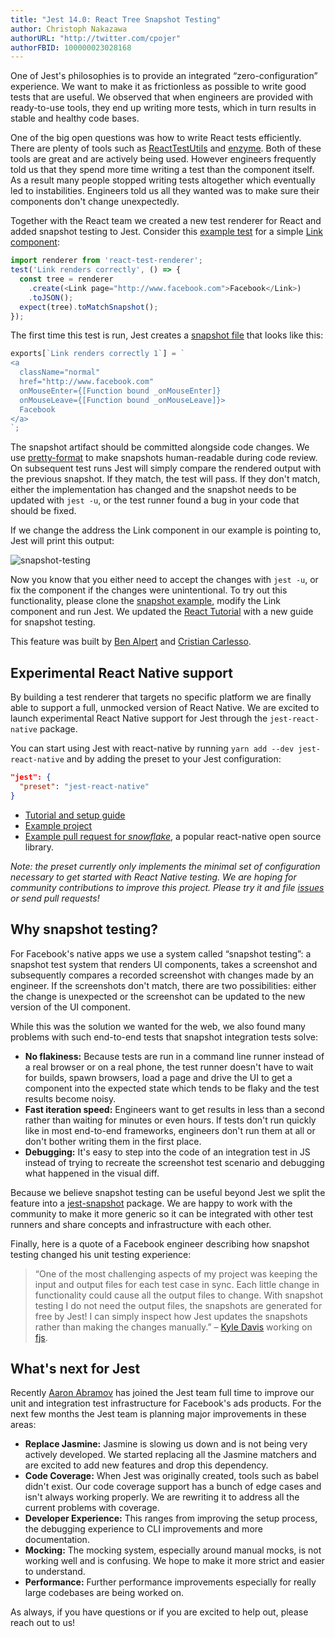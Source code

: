 ```yaml
---
title: "Jest 14.0: React Tree Snapshot Testing"
author: Christoph Nakazawa
authorURL: "http://twitter.com/cpojer"
authorFBID: 100000023028168
---
```


One of Jest's philosophies is to provide an integrated “zero-configuration” experience. We want to make it as frictionless as possible to write good tests that are useful. We observed that when engineers are provided with ready-to-use tools, they end up writing more tests, which in turn results in stable and healthy code bases.

One of the big open questions was how to write React tests efficiently. There are plenty of tools such as [ReactTestUtils](https://facebook.github.io/react/docs/test-utils.html) and [enzyme](http://airbnb.io/enzyme/). Both of these tools are great and are actively being used. However engineers frequently told us that they spend more time writing a test than the component itself. As a result many people stopped writing tests altogether which eventually led to instabilities. Engineers told us all they wanted was to make sure their components don't change unexpectedly.

<!--truncate-->

Together with the React team we created a new test renderer for React and added snapshot testing to Jest. Consider this [example test](https://github.com/facebook/jest/blob/master/examples/snapshot/__tests__/Link.react-test.js) for a simple [Link component](https://github.com/facebook/jest/blob/master/examples/snapshot/Link.react.js):

```javascript
import renderer from 'react-test-renderer';
test('Link renders correctly', () => {
  const tree = renderer
    .create(<Link page="http://www.facebook.com">Facebook</Link>)
    .toJSON();
  expect(tree).toMatchSnapshot();
});
```

The first time this test is run, Jest creates a [snapshot file](https://github.com/facebook/jest/blob/master/examples/snapshot/__tests__/__snapshots__/Link.react-test.js.snap) that looks like this:

```javascript
exports[`Link renders correctly 1`] = `
<a
  className="normal"
  href="http://www.facebook.com"
  onMouseEnter={[Function bound _onMouseEnter]}
  onMouseLeave={[Function bound _onMouseLeave]}>
  Facebook
</a>
`;
```

The snapshot artifact should be committed alongside code changes. We use [pretty-format](https://github.com/thejameskyle/pretty-format) to make snapshots human-readable during code review. On subsequent test runs Jest will simply compare the rendered output with the previous snapshot. If they match, the test will pass. If they don't match, either the implementation has changed and the snapshot needs to be updated with `jest -u`, or the test runner found a bug in your code that should be fixed.

If we change the address the Link component in our example is pointing to, Jest will print this output:

![snapshot-testing](/img/blog/snapshot.png)

Now you know that you either need to accept the changes with `jest -u`, or fix the component if the changes were unintentional. To try out this functionality, please clone the [snapshot example](https://github.com/facebook/jest/tree/master/examples/snapshot), modify the Link component and run Jest. We updated the [React Tutorial](/docs/tutorial-react.html) with a new guide for snapshot testing.

This feature was built by [Ben Alpert](https://twitter.com/soprano) and [Cristian Carlesso](https://twitter.com/kentaromiura).

## Experimental React Native support

By building a test renderer that targets no specific platform we are finally able to support a full, unmocked version of React Native. We are excited to launch experimental React Native support for Jest through the `jest-react-native` package.

You can start using Jest with react-native by running `yarn add --dev jest-react-native` and by adding the preset to your Jest configuration:

```json
"jest": {
  "preset": "jest-react-native"
}
```

- [Tutorial and setup guide](/docs/tutorial-react-native.html#content)
- [Example project](https://github.com/facebook/jest/tree/master/examples/react-native)
- [Example pull request for _snowflake_](https://github.com/bartonhammond/snowflake/pull/110), a popular react-native open source library.

_Note: the preset currently only implements the minimal set of configuration necessary to get started with React Native testing. We are hoping for community contributions to improve this project. Please try it and file [issues](https://github.com/facebook/jest/issues) or send pull requests!_

## Why snapshot testing?

For Facebook's native apps we use a system called “snapshot testing”: a snapshot test system that renders UI components, takes a screenshot and subsequently compares a recorded screenshot with changes made by an engineer. If the screenshots don't match, there are two possibilities: either the change is unexpected or the screenshot can be updated to the new version of the UI component.

While this was the solution we wanted for the web, we also found many problems with such end-to-end tests that snapshot integration tests solve:

- **No flakiness:** Because tests are run in a command line runner instead of a real browser or on a real phone, the test runner doesn't have to wait for builds, spawn browsers, load a page and drive the UI to get a component into the expected state which tends to be flaky and the test results become noisy.
- **Fast iteration speed:** Engineers want to get results in less than a second rather than waiting for minutes or even hours. If tests don't run quickly like in most end-to-end frameworks, engineers don't run them at all or don't bother writing them in the first place.
- **Debugging:** It's easy to step into the code of an integration test in JS instead of trying to recreate the screenshot test scenario and debugging what happened in the visual diff.

Because we believe snapshot testing can be useful beyond Jest we split the feature into a [jest-snapshot](https://github.com/facebook/jest/tree/master/packages/jest-snapshot) package. We are happy to work with the community to make it more generic so it can be integrated with other test runners and share concepts and infrastructure with each other.

Finally, here is a quote of a Facebook engineer describing how snapshot testing changed his unit testing experience:

> “One of the most challenging aspects of my project was keeping the input and output files for each test case in sync. Each little change in functionality could cause all the output files to change. With snapshot testing I do not need the output files, the snapshots are generated for free by Jest! I can simply inspect how Jest updates the snapshots rather than making the changes manually.” – [Kyle Davis](https://github.com/kyldvs) working on [fjs](https://github.com/kyldvs/fjs).

## What's next for Jest

Recently [Aaron Abramov](https://twitter.com/aaronabramov_) has joined the Jest team full time to improve our unit and integration test infrastructure for Facebook's ads products. For the next few months the Jest team is planning major improvements in these areas:

- **Replace Jasmine:** Jasmine is slowing us down and is not being very actively developed. We started replacing all the Jasmine matchers and are excited to add new features and drop this dependency.
- **Code Coverage:** When Jest was originally created, tools such as babel didn't exist. Our code coverage support has a bunch of edge cases and isn't always working properly. We are rewriting it to address all the current problems with coverage.
- **Developer Experience:** This ranges from improving the setup process, the debugging experience to CLI improvements and more documentation.
- **Mocking:** The mocking system, especially around manual mocks, is not working well and is confusing. We hope to make it more strict and easier to understand.
- **Performance:** Further performance improvements especially for really large codebases are being worked on.

As always, if you have questions or if you are excited to help out, please reach out to us!
